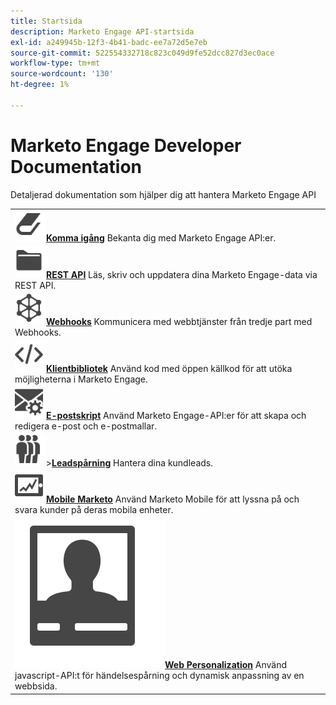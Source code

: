```yaml
---
title: Startsida
description: Marketo Engage API-startsida
exl-id: a249945b-12f3-4b41-badc-ee7a72d5e7eb
source-git-commit: 522554332718c823c049d9fe52dcc827d3ec0ace
workflow-type: tm+mt
source-wordcount: '130'
ht-degree: 1%

---
```


# Marketo Engage Developer Documentation

Detaljerad dokumentation som hjälper dig att hantera Marketo Engage API

<table>
<tbody>
<tr>
<td><a href="getting-started.md"><img src="assets/Smock_Book_18_N.svg" width="50" alt="Komma igång"></a><a href="getting-started.md"><strong>Komma igång</strong></a> Bekanta dig med Marketo Engage API:er.</td>
</tr>
<tr>
<td><a href="https://developer.adobe.com/marketo-apis/"><img src="assets/Smock_AppleFiles_18_N.svg" width="50" alt="REST API:er"></a><a href="https://developer.adobe.com/marketo-apis/"><strong>REST API</strong></a> Läs, skriv och uppdatera dina Marketo Engage-data via REST API.</td>
</tr>
<tr>
<td><a href="webhooks/webhooks.md"><img src="assets/Smock_SocialNetwork_18_N.svg" width="50" alt="Webhooks"></a><a href="webhooks/webhooks.md"><strong>Webhooks</strong></a> Kommunicera med webbtjänster från tredje part med Webhooks.</td>
</tr>
<tr>
<td><a href="https://github.com/Marketo/Community-Supported-Client-Libraries"><img src="assets/Smock_Code_18_N.svg" width="50" alt="Klientbibliotek"></a><a href="https://github.com/Marketo/Community-Supported-Client-Libraries"><strong>Klientbibliotek</strong></a> Använd kod med öppen källkod för att utöka möjligheterna i Marketo Engage.</td>
</tr>
<tr>
<td><a href="email-scripting.md"><img src="assets/Smock_EmailGear_18_N.svg" width="50" alt="E-postskript"></a><a href="email-scripting.md"><strong>E-postskript</strong></a> Använd Marketo Engage-API:er för att skapa och redigera e-post och e-postmallar.</td>
</tr>
<tr>
<td><a href="javascript-api/lead-tracking.md"><img src="assets/Smock_PeopleGroup_18_N.svg" width="50" alt="Spårning av leads"></a>&gt;<a href="javascript-api/lead-tracking.md"><strong>Leadspårning</strong></a> Hantera dina kundleads.</td>
</tr>
<tr>
<td><a href="mobile/mobile.md"><img src="assets/Smock_MobileServices_18_N.svg" width="50" alt="Mobile Marketo"></a><a href="mobile/mobile.md"><strong>Mobile Marketo</strong></a> Använd Marketo Mobile för att lyssna på och svara kunder på deras mobila enheter.</td>
</tr>
<tr>
<td><a href="javascript-api/web-personalization.md"><img src="assets/Smock_PersonalizationField_18_N.svg" alt="Web Personalization"></a><a href="javascript-api/web-personalization.md"><strong>Web Personalization</strong></a> Använd javascript-API:t för händelsespårning och dynamisk anpassning av en webbsida.</td>
</tr>
</tbody>
</table>
